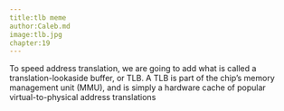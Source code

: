 ```yaml
---
title:tlb meme
author:Caleb.md
image:tlb.jpg
chapter:19
---
```

To speed address translation, we are going to add what is called a translation-lookaside buffer, or TLB. A TLB is part of the chip’s memory management unit (MMU), and is simply a hardware cache of popular virtual-to-physical address translations